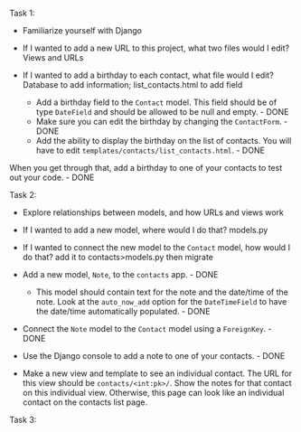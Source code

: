 Task 1:
- Familiarize yourself with Django

- If I wanted to add a new URL to this project, what two files would I edit? Views and URLs

- If I wanted to add a birthday to each contact, what file would I edit? Database to add information; list_contacts.html to add field

    - Add a birthday field to the `Contact` model. This field should be of type `DateField` and should be allowed to be null and empty. - DONE
    - Make sure you can edit the birthday by changing the `ContactForm`. - DONE
    - Add the ability to display the birthday on the list of contacts. You will have to edit `templates/contacts/list_contacts.html`. - DONE

When you get through that, add a birthday to one of your contacts to test out your code. - DONE


Task 2:
- Explore relationships between models, and how URLs and views work

- If I wanted to add a new model, where would I do that? models.py

- If I wanted to connect the new model to the `Contact` model, how would I do that? add it to contacts>models.py then migrate

- Add a new model, `Note`, to the `contacts` app. - DONE
    - This model should contain text for the note and the date/time of the note. Look at the `auto_now_add` option for the `DateTimeField` to have the date/time automatically populated. - DONE
- Connect the `Note` model to the `Contact` model using a `ForeignKey`. - DONE
- Use the Django console to add a note to one of your contacts. - DONE
- Make a new view and template to see an individual contact. The URL for this view should be `contacts/<int:pk>/`. Show the notes for that contact on this individual view. Otherwise, this page can look like an individual contact on the contacts list page.

Task 3:
